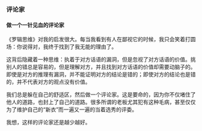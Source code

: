 ### 评论家

#### 做一个一针见血的评论家

《罗辑思维》对我的启发很大。每当我看到有人在鄙视它的时候，我只会笑着打圆场：你说得对，我终于找到了我无能的理由了。

这背后隐藏着一种思维：执着于对方话语的漏洞，但是忽视了对方话语的价值。挑别人的错总是容易的，但是理解对方，并且找到对方话语的价值却需要动脑子的。即使是对方的推理有漏洞，并不能证明对方的结论是错的；即使对方的结论也是错的，并不代表对方的观点没有价值。

我们总是躲在自己的舒适区，然后做一个评论家。这是要命的，因为你不仅堵住了他人的道路，也封上了自己的道路。很多所谓的老板尤其犯有这种毛病，甚至仅仅为了维护自己的“新衣”而一遍又一遍的当着选秀的评委。

我想，这样的评论家还是越少越好。
